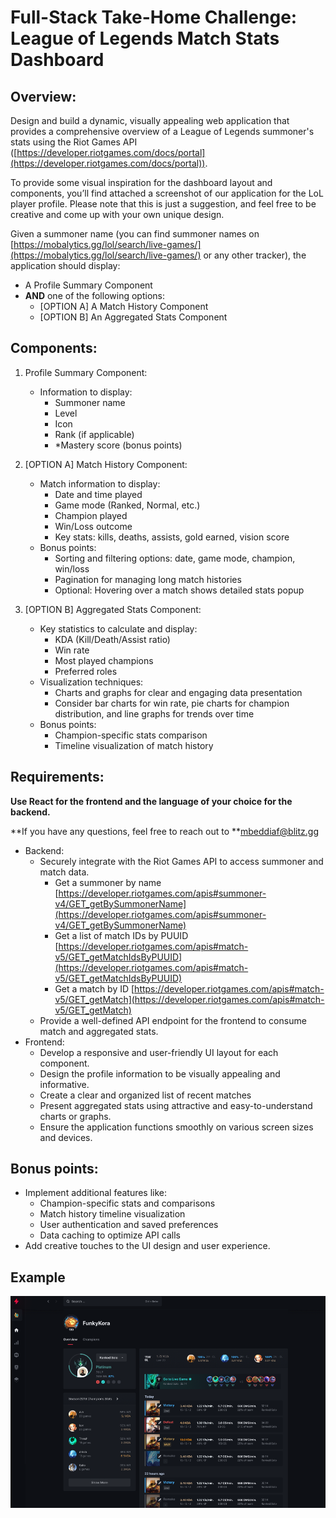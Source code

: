 # Full-Stack Take-Home Challenge: League of Legends Match Stats Dashboard


## Overview:

Design and build a dynamic, visually appealing web application that provides a comprehensive overview of a League of Legends summoner's stats using the Riot Games API ([https://developer.riotgames.com/docs/portal](https://developer.riotgames.com/docs/portal)).

To provide some visual inspiration for the dashboard layout and components, you’ll find attached a screenshot of our application for the LoL player profile. Please note that this is just a suggestion, and feel free to be creative and come up with your own unique design.

Given a summoner name (you can find summoner names on [https://mobalytics.gg/lol/search/live-games/](https://mobalytics.gg/lol/search/live-games/) or any other tracker), the application should display:



* A Profile Summary Component
* **AND** one of the following options:
    * [OPTION A] A Match History Component
    * [OPTION B] An Aggregated Stats Component


## Components:

1. Profile Summary Component:

    * Information to display:
        * Summoner name
        * Level
        * Icon
        * Rank (if applicable)
        * *Mastery score (bonus points)

2. [OPTION A] Match History Component:

    * Match information to display:
      * Date and time played
      * Game mode (Ranked, Normal, etc.)
      * Champion played
      * Win/Loss outcome
      * Key stats: kills, deaths, assists, gold earned, vision score
    * Bonus points:
      * Sorting and filtering options: date, game mode, champion, win/loss
      * Pagination for managing long match histories
      * Optional: Hovering over a match shows detailed stats popup

3. [OPTION B] Aggregated Stats Component:

    * Key statistics to calculate and display:
        * KDA (Kill/Death/Assist ratio)
        * Win rate
        * Most played champions
        * Preferred roles
    * Visualization techniques:
        * Charts and graphs for clear and engaging data presentation
        * Consider bar charts for win rate, pie charts for champion distribution, and line graphs for trends over time
   * Bonus points:
        * Champion-specific stats comparison
        * Timeline visualization of match history

## Requirements:

**Use React for the frontend and the language of your choice for the backend.**

**If you have any questions, feel free to reach out to **[mbeddiaf@blitz.gg](mailto:mbeddiaf@blitz.gg)

* Backend:
    * Securely integrate with the Riot Games API to access summoner and match data.
        * Get a summoner by name [https://developer.riotgames.com/apis#summoner-v4/GET_getBySummonerName](https://developer.riotgames.com/apis#summoner-v4/GET_getBySummonerName)
        * Get a list of match IDs by PUUID [https://developer.riotgames.com/apis#match-v5/GET_getMatchIdsByPUUID](https://developer.riotgames.com/apis#match-v5/GET_getMatchIdsByPUUID)
        *  Get a match by ID [https://developer.riotgames.com/apis#match-v5/GET_getMatch](https://developer.riotgames.com/apis#match-v5/GET_getMatch)
    * Provide a well-defined API endpoint for the frontend to consume match and aggregated stats.
* Frontend:
    * Develop a responsive and user-friendly UI layout for each component.
    * Design the profile information to be visually appealing and informative.
    * Create a clear and organized list of recent matches
    * Present aggregated stats using attractive and easy-to-understand charts or graphs.
    * Ensure the application functions smoothly on various screen sizes and devices.


## Bonus points:

* Implement additional features like:
    * Champion-specific stats and comparisons
    * Match history timeline visualization
    * User authentication and saved preferences
    * Data caching to optimize API calls
* Add creative touches to the UI design and user experience.

## Example

![example](assets/example.png)